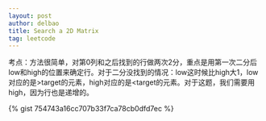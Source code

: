 ```yaml
---
layout: post
author: delbao
title: Search a 2D Matrix
tag: leetcode
---
```


考点：方法很简单，对第0列和之后找到的行做两次2分，重点是用第一次二分后low和high的位置来确定行。对于二分没找到的情况：low这时候比high大1，low对应的是>target的元素，high对应的是<target的元素。对于这题，我们需要用high，因为行也是递增的。

{% gist 754743a16cc707b33f7ca78cb0dfd7ec %}

